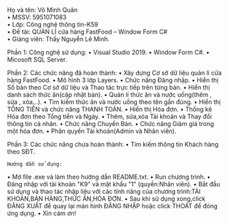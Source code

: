  Họ và tên: Võ Minh Quân    
•	MSSV: 5951071083  
•	Lớp: Công nghệ thông tin-K59  
•	Đề tài: QUẢN LÍ cửa hàng FastFood – Window Form C#  
•	Giảng viên: Thầy Nguyễn Lê Minh.   

Phần 1: Công nghệ sử dụng:
•	Visual Studio 2019.
•	Window Form C#.
•	Micosoft SQL Server.  

Phần 2: Các chức năng đã hoàn thành:
•	Xây dựng Cơ sở dữ liệu quản lí cửa hàng FastFood.
•	Mô hình 3 lớp Layers.
•	Chức năng Đăng nhập.
•	Hiển thị Số bàn theo Cơ sở dữ liệu và Thao tác trực tiếp trên từng bàn.
•	Hiển thị danh sách thức ăn(cập nhật bàn).
•	Quản lí thức ăn và nước uống(thêm , sửa , xóa…).
•	Tìm kiếm thức ăn và nước uống theo tên gần đúng.
•	Hiển thị TỔNG TIỀN và chức năng THANH TOÁN.
•	Hiển thị Hóa đơn.
•	Thống kê Hóa đơn theo Tổng tiền và Ngày.
•	Thêm, sửa,xóa Tài khoản và Thay đổi thông tin cá nhân.
•	Chức năng Chuyển Bàn.
•	Chức năng Giảm giá trong một hóa đơn.
•	Phân quyền Tài khoản(Admin và Nhân viên).

Phần 3: Các chức năng chưa hoàn thành:
•	Tìm kiếm thông tin Khách hàng theo SĐT.

	Hướng dẫn sử dụng:
•	Mở file .exe và làm theo hướng dẫn README.txt.
•	Run chương trình.
•	Đăng nhập với tài khoản "K9" và mật khẩu "1" (quyền:Nhân viên).
•	Bắt đầu sử dụng và thao tác nhập liệu với các tính năng của chương trình:TÀI KHOẢN,BÁN HÀNG,THỨC ĂN,HÓA ĐƠN.
•	Sau khi sử dụng xong,click ĐĂNG XUẤT để quay lại màn hình ĐĂNG NHẬP hoặc click THOÁT để đóng ứng dụng.
•	Xin cám ơn!
